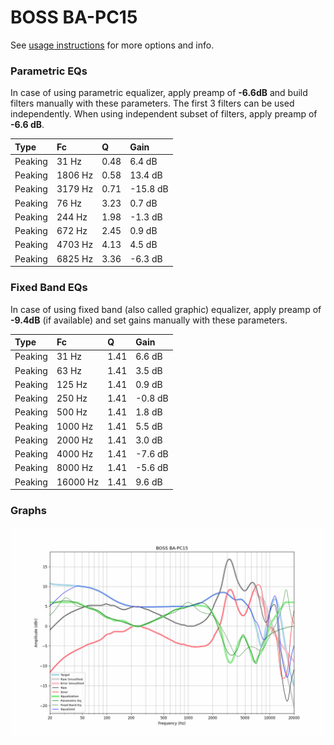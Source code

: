 # BOSS BA-PC15
See [usage instructions](https://github.com/jaakkopasanen/AutoEq#usage) for more options and info.

### Parametric EQs
In case of using parametric equalizer, apply preamp of **-6.6dB** and build filters manually
with these parameters. The first 3 filters can be used independently.
When using independent subset of filters, apply preamp of **-6.6 dB**.

| Type    | Fc      |    Q | Gain     |
|:--------|:--------|:-----|:---------|
| Peaking | 31 Hz   | 0.48 | 6.4 dB   |
| Peaking | 1806 Hz | 0.58 | 13.4 dB  |
| Peaking | 3179 Hz | 0.71 | -15.8 dB |
| Peaking | 76 Hz   | 3.23 | 0.7 dB   |
| Peaking | 244 Hz  | 1.98 | -1.3 dB  |
| Peaking | 672 Hz  | 2.45 | 0.9 dB   |
| Peaking | 4703 Hz | 4.13 | 4.5 dB   |
| Peaking | 6825 Hz | 3.36 | -6.3 dB  |

### Fixed Band EQs
In case of using fixed band (also called graphic) equalizer, apply preamp of **-9.4dB**
(if available) and set gains manually with these parameters.

| Type    | Fc       |    Q | Gain    |
|:--------|:---------|:-----|:--------|
| Peaking | 31 Hz    | 1.41 | 6.6 dB  |
| Peaking | 63 Hz    | 1.41 | 3.5 dB  |
| Peaking | 125 Hz   | 1.41 | 0.9 dB  |
| Peaking | 250 Hz   | 1.41 | -0.8 dB |
| Peaking | 500 Hz   | 1.41 | 1.8 dB  |
| Peaking | 1000 Hz  | 1.41 | 5.5 dB  |
| Peaking | 2000 Hz  | 1.41 | 3.0 dB  |
| Peaking | 4000 Hz  | 1.41 | -7.6 dB |
| Peaking | 8000 Hz  | 1.41 | -5.6 dB |
| Peaking | 16000 Hz | 1.41 | 9.6 dB  |

### Graphs
![](./BOSS%20BA-PC15.png)